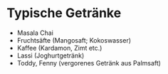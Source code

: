 # Typische Getränke

- Masala Chai
- Fruchtsäfte (Mangosaft; Kokoswasser)
- Kaffee (Kardamon, Zimt etc.)
- Lassi (Joghurtgetränk)
- Toddy, Fenny (vergorenes Getränk aus Palmsaft)